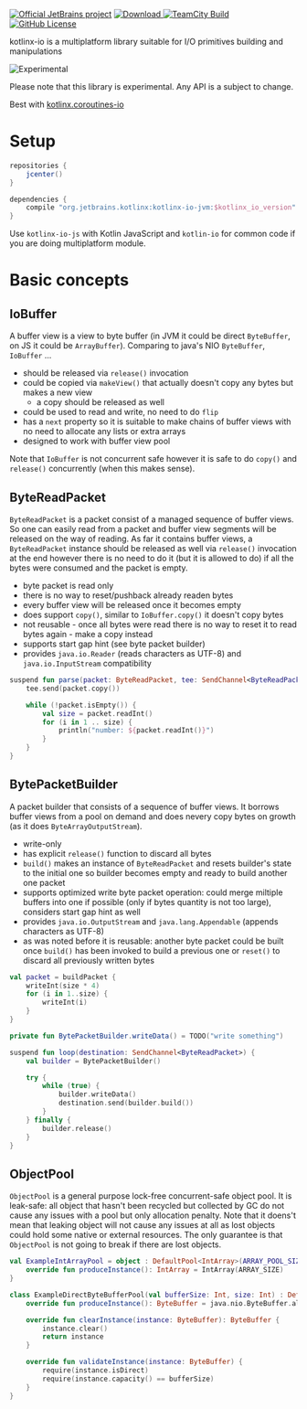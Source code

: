 [![Official JetBrains project](http://jb.gg/badges/official.svg)](https://confluence.jetbrains.com/display/ALL/JetBrains+on+GitHub)
[![Download](https://api.bintray.com/packages/kotlin/kotlinx/kotlinx.io/images/download.svg) ](https://bintray.com/kotlin/kotlinx/kotlinx.io/_latestVersion)
[![TeamCity Build](https://img.shields.io/teamcity/http/teamcity.jetbrains.com/s/KotlinTools_KotlinxIo_BuildLinux.svg)](https://teamcity.jetbrains.com/viewType.html?buildTypeId=KotlinTools_KotlinxIo_BuildLinux&branch_KotlinTools_KotlinxIo=%3Cdefault%3E&tab=buildTypeStatusDiv)
[![GitHub License](https://img.shields.io/badge/license-Apache%20License%202.0-blue.svg?style=flat)](http://www.apache.org/licenses/LICENSE-2.0)

kotlinx-io is a multiplatform library suitable for I/O primitives building and manipulations

![Experimental](https://img.shields.io/badge/kotlinx-experimental-orange.svg?style=flat)

Please note that this library is experimental. Any API is a subject to change.

Best with [kotlinx.coroutines-io](https://github.com/Kotlin/kotlinx.coroutines)

# Setup

```gradle
repositories {
    jcenter()
}

dependencies {
    compile "org.jetbrains.kotlinx:kotlinx-io-jvm:$kotlinx_io_version"
}
```

Use `kotlinx-io-js` with Kotlin JavaScript and `kotlin-io` for common code if you are doing multiplatform module.

# Basic concepts

## IoBuffer

A buffer view is a view to byte buffer (in JVM it could be direct `ByteBuffer`, on JS it could be `ArrayBuffer`). Comparing to java's NIO `ByteBuffer`, `IoBuffer` ...

- should be released via `release()` invocation
- could be copied via `makeView()` that actually doesn't copy any bytes but makes a new view
  - a copy should be released as well
- could be used to read and write, no need to do `flip`
- has a `next` property so it is suitable to make chains of buffer views with no need to allocate any lists or extra arrays
- designed to work with buffer view pool

Note that `IoBuffer` is not concurrent safe however it is safe to do `copy()` and `release()` concurrently (when this makes sense).


## ByteReadPacket

`ByteReadPacket` is a packet consist of a managed sequence of buffer views. So one can easily read from a packet and buffer view segments will be released on the way of reading. As far it contains buffer views, a `ByteReadPacket` instance should be released as well via `release()` invocation at the end however there is no need to do it (but it is allowed to do) if all the bytes were consumed and the packet is empty.

- byte packet is read only
- there is no way to reset/pushback already readen bytes
- every buffer view will be released once it becomes empty
- does support `copy()`, similar to `IoBuffer.copy()` it doesn't copy bytes
- not reusable - once all bytes were read there is no way to reset it to read bytes again - make a copy instead
- supports start gap hint (see byte packet builder)
- provides `java.io.Reader` (reads characters as UTF-8) and `java.io.InputStream` compatibility

```kotlin
suspend fun parse(packet: ByteReadPacket, tee: SendChannel<ByteReadPacket>) {
    tee.send(packet.copy())

    while (!packet.isEmpty()) {
        val size = packet.readInt()
        for (i in 1 .. size) {
            println("number: ${packet.readInt()}")
        }
    }
}
```


## BytePacketBuilder

A packet builder that consists of a sequence of buffer views. It borrows buffer views from a pool on demand and does nevery copy bytes on growth (as it does `ByteArrayOutputStream`). 

- write-only
- has explicit `release()` function to discard all bytes
- `build()` makes an instance of `ByteReadPacket` and resets builder's state to the initial one so builder becomes empty and ready to build another one packet
- supports optimized write byte packet operation: could merge miltiple buffers into one if possible (only if bytes quantity is not too large), considers start gap hint as well
- provides `java.io.OutputStream` and `java.lang.Appendable` (appends characters as UTF-8)
- as was noted before it is reusable: another byte packet could be built once `build()` has been invoked to build a previous one or `reset()` to discard all previously written bytes

```kotlin
val packet = buildPacket {
    writeInt(size * 4)
    for (i in 1..size) {
        writeInt(i)
    }
}
```

```kotlin
private fun BytePacketBuilder.writeData() = TODO("write something")

suspend fun loop(destination: SendChannel<ByteReadPacket>) {
    val builder = BytePacketBuilder()

    try {
        while (true) {
            builder.writeData()
            destination.send(builder.build())
        }
    } finally {
        builder.release()
    }
}

```

## ObjectPool

`ObjectPool` is a general purpose lock-free concurrent-safe object pool. It is leak-safe: all object that hasn't been recycled but collected by GC do not cause any issues with a pool but only allocation penalty. Note that it doens't mean that leaking object will not cause any issues at all as lost objects could hold some native or external resources. The only guarantee is that `ObjectPool` is not going to break if there are lost objects.

```kotlin
val ExampleIntArrayPool = object : DefaultPool<IntArray>(ARRAY_POOL_SIZE) {
    override fun produceInstance(): IntArray = IntArray(ARRAY_SIZE)
}
```

```kotlin
class ExampleDirectByteBufferPool(val bufferSize: Int, size: Int) : DefaultPool<ByteBuffer>(size) {
    override fun produceInstance(): ByteBuffer = java.nio.ByteBuffer.allocateDirect(bufferSize)

    override fun clearInstance(instance: ByteBuffer): ByteBuffer {
        instance.clear()
        return instance
    }

    override fun validateInstance(instance: ByteBuffer) {
        require(instance.isDirect)
        require(instance.capacity() == bufferSize)
    }
}
```




